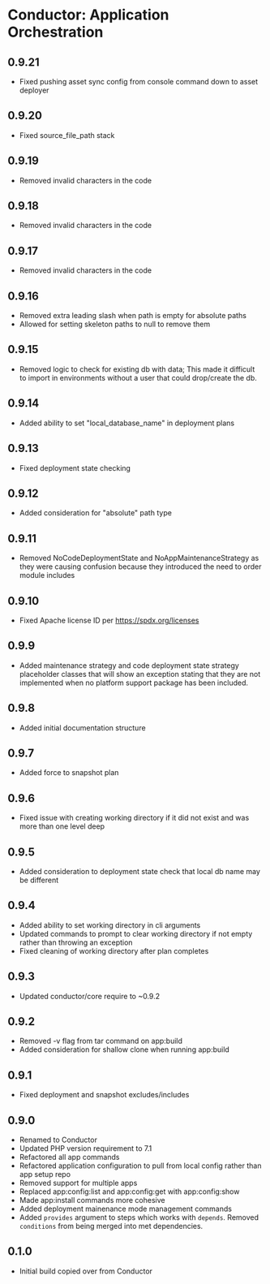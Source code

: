 Conductor: Application Orchestration
====================================

## 0.9.21
- Fixed pushing asset sync config from console command down to asset deployer

## 0.9.20
- Fixed source_file_path stack

## 0.9.19
- Removed invalid characters in the code

## 0.9.18
- Removed invalid characters in the code

## 0.9.17
- Removed invalid characters in the code

## 0.9.16
- Removed extra leading slash when path is empty for absolute paths
- Allowed for setting skeleton paths to null to remove them

## 0.9.15
- Removed logic to check for existing db with data; This made it difficult to import 
  in environments without a user that could drop/create the db.

## 0.9.14
- Added ability to set "local_database_name" in deployment plans

## 0.9.13
- Fixed deployment state checking

## 0.9.12
- Added consideration for "absolute" path type 

## 0.9.11
- Removed NoCodeDeploymentState and NoAppMaintenanceStrategy as they were causing 
  confusion because they introduced the need to order module includes

## 0.9.10
- Fixed Apache license ID per https://spdx.org/licenses

## 0.9.9
- Added maintenance strategy and code deployment state strategy placeholder classes 
  that will show an exception stating that they are not implemented when no platform
  support package has been included.

## 0.9.8
- Added initial documentation structure 

## 0.9.7
- Added force to snapshot plan

## 0.9.6
- Fixed issue with creating working directory if it did not exist and was 
  more than one level deep

## 0.9.5
- Added consideration to deployment state check that local db name may be different

## 0.9.4
- Added ability to set working directory in cli arguments
- Updated commands to prompt to clear working directory if not empty
  rather than throwing an exception
- Fixed cleaning of working directory after plan completes

## 0.9.3
- Updated conductor/core require to ~0.9.2

## 0.9.2
- Removed -v flag from tar command on app:build
- Added consideration for shallow clone when running app:build

## 0.9.1
- Fixed deployment and snapshot excludes/includes

## 0.9.0
- Renamed to Conductor
- Updated PHP version requirement to 7.1
- Refactored all app commands
- Refactored application configuration to pull from local config rather than app setup repo
- Removed support for multiple apps
- Replaced app:config:list and app:config:get with app:config:show
- Made app:install commands more cohesive
- Added deployment mainenance mode management commands
- Added `provides` argument to steps which works with `depends`. Removed `conditions` from
  being merged into met dependencies.

## 0.1.0
- Initial build copied over from Conductor
